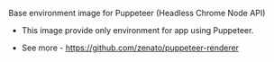 Base environment image for Puppeteer (Headless Chrome Node API)

- This image provide only environment for app using Puppeteer.

- See more - https://github.com/zenato/puppeteer-renderer

